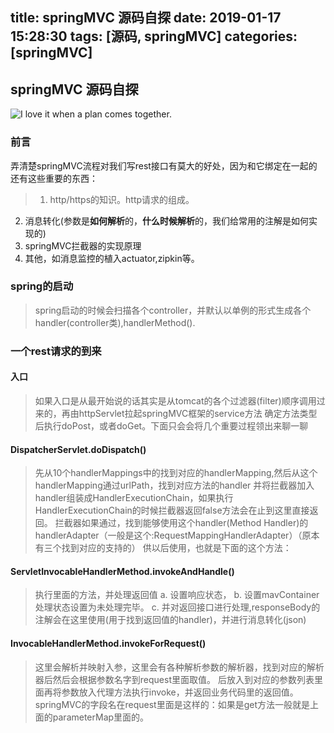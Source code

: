 title: springMVC 源码自探
date: 2019-01-17 15:28:30
tags: [源码, springMVC]
categories: [springMVC]
---
## springMVC 源码自探

![I love it when a plan comes together.](http://ww1.sinaimg.cn/large/006Cwrd9gy1fxskn2tpksj31hc0u0guq.jpg)
### 前言
弄清楚springMVC流程对我们写rest接口有莫大的好处，因为和它绑定在一起的还有这些重要的东西：
> 1. http/https的知识。http请求的组成。
2. 消息转化(参数是**如何解析**的，**什么时候解析**的，我们给常用的注解是如何实现的)
3. springMVC拦截器的实现原理
4. 其他，如消息监控的植入actuator,zipkin等。

### spring的启动
>spring启动的时候会扫描各个controller，并默认以单例的形式生成各个handler(controller类),handlerMethod().

### 一个rest请求的到来
#### 入口
> 如果入口是从最开始说的话其实是从tomcat的各个过滤器(filter)顺序调用过来的，再由httpServlet拉起springMVC框架的service方法
确定方法类型后执行doPost，或者doGet。下面只会会将几个重要过程领出来聊一聊

#### DispatcherServlet.doDispatch()
>先从10个handlerMappings中的找到对应的handlerMapping,然后从这个handlerMapping通过urlPath，找到对应方法的handler
 并将拦截器加入handler组装成HandlerExecutionChain，如果执行HandlerExecutionChain的时候拦截器返回false方法会在止到这里直接返回。
 拦截器如果通过，找到能够使用这个handler(Method Handler)的handlerAdapter（一般是这个:RequestMappingHandlerAdapter）（原本有三个找到对应的支持的）
 供以后使用，也就是下面的这个方法：
#### ServletInvocableHandlerMethod.invokeAndHandle()
>执行里面的方法，并处理返回值
 a. 设置响应状态，
 b. 设置mavContainer处理状态设置为未处理完毕。
 c. 并对返回接口进行处理,responseBody的注解会在这里使用(用于找到返回值的handler)，并进行消息转化(json)
#### InvocableHandlerMethod.invokeForRequest() 
>这里会解析并映射入参，这里会有各种解析参数的解析器，找到对应的解析器后然后会根据参数名字到request里面取值。
后放入到对应的参数列表里面再将参数放入代理方法执行invoke，并返回业务代码里的返回值。
springMVC的字段名在request里面是这样的：如果是get方法一般就是上面的parameterMap里面的。
 